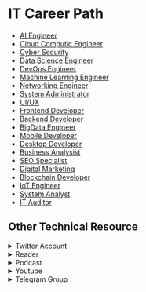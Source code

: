 # IT Career Path

- [AI Engineer](https://github.com/mrofisr/awesome-it-career/tree/main/dir/AI.md) 
- [Cloud Computic Engineer](https://github.com/mrofisr/awesome-it-career/tree/main/dir/Cloud.md)
- [Cyber Security](https://github.com/mrofisr/awesome-it-career/tree/main/dir/CyberSec.md)
- [Data Science Engineer](https://github.com/mrofisr/awesome-it-career/tree/main/dir/DataScience.md)
- [DevOps Engineer](https://github.com/mrofisr/awesome-it-career/tree/main/dir/DevOps.md)
- [Machine Learning Engineer](https://github.com/mrofisr/awesome-it-career/tree/main/dir/ML.md)
- [Networking Engineer](https://github.com/mrofisr/awesome-it-career/tree/main/dir/Network.md)
- [System Administrator](https://github.com/mrofisr/awesome-it-career/tree/main/dir/SysAdmin.md)
- [UI/UX](https://github.com/mrofisr/awesome-it-career/tree/main/dir/UIUX.md)
- [Frontend Developer](https://github.com/mrofisr/awesome-it-career/tree/main/dir/Frontend.md)
- [Backend Developer](https://github.com/mrofisr/awesome-it-career/tree/main/dir/Backend.md)
- [BigData Engineer](https://github.com/mrofisr/awesome-it-career/tree/main/dir/BigData.md)
- [Mobile Developer](https://github.com/mrofisr/awesome-it-career/tree/main/dir/Mobile.md)
- [Desktop Developer](https://github.com/mrofisr/awesome-it-career/tree/main/dir/Desktop.md)
- [Business Analysist](https://github.com/mrofisr/awesome-it-career/tree/main/dir/BusinessAnalyst.md)
- [SEO Specialist](https://github.com/mrofisr/awesome-it-career/tree/main/dir/SEO.md)
- [Digital Marketing](https://github.com/mrofisr/awesome-it-career/tree/main/dir/DigitalMarketing.md)
- [Blockchain Developer](https://github.com/mrofisr/awesome-it-career/tree/main/dir/BlockChain.md)
- [IoT Engineer](https://github.com/mrofisr/awesome-it-career/tree/main/dir/IoT.md)
- [System Analyst](https://github.com/mrofisr/awesome-it-career/tree/main/dir/SystemAnalyst.md) 
- [IT Auditor](https://github.com/mrofisr/awesome-it-career/tree/main/dir/ITAudit.md)
  
## Other Technical Resource
<details>
<summary>Twitter Account</summary>

- [Teh atau kopi](https://twitter.com/tehataukopi)
- [Hilman Ramadhan](https://twitter.com/hilmanski)
- [Developer Muslim Podcast](https://hilman.space/tehataukopi)
- [PuloDev](https://twitter.com/pulodev)
- [Muhammad Mustadi aka MathDroid](https://twitter.com/mathdroid)
- [Riza Fahmi](https://twitter.com/rizafahmi22)
- [Sonny Lazuardi](https://twitter.com/sonnylazuardi)
- [Dicoding](https://twitter.com/dicoding)
</details>

<details>
<summary>Reader</summary>

- [Hidup Lebih Produktif](https://sekolahkoding.com/buku/hidup-lebih-produktif)
- [Hadiah Untuk Programmer](https://sekolahkoding.com/buku/hadiah-untuk-programmer)
- [DEV](https://dev.to)
- [PuloDev](https://pulo.dev)
</details>

<details>
<summary>Podcast</summary>

- [Podcast teh atau kopi](https://hilman.space/tehataukopi)
- [Developer Muslim Podcast](https://devmuslim.id/)
- [Kode Nol](https://open.spotify.com/show/0919qUs3HI9pgoKENxC5VY)
- [Imre Nagi Podcast](https://anchor.fm/ngobrolinstartup)
- [Bincang Cyber](https://bincangcyber.id/)
</details>

<details>
<summary>Youtube</summary>

- [Imre Nagi](https://www.youtube.com/channel/UCC7eynhXsqH-7RdsBB1E53g)
- [Sekolah Koding](https://www.youtube.com/channel/UCpSPS5yLCxYRuZSrCx-eBjA)
- [Web Programming UNPAS](https://www.youtube.com/channel/UCkXmLjEr95LVtGuIm3l2dPg)
- [Riza Fahmi](https://www.youtube.com/user/ryanriggsy)
- [Kelas Terbuka](https://www.youtube.com/user/faqihzamukhlish)
- [Ariya Hidayat](https://www.youtube.com/user/ariyahidayat)
- [ArtiVisi Intermedia](https://www.youtube.com/channel/UC3oNtvY3sETKZU7wEQyePQQ)
- [Blue Team Indonesia](https://www.youtube.com/channel/UCUeh0C1SzR-1xW6r2WLVASQ)
- [Cyber Defense Indonesia](https://www.youtube.com/channel/UCCkbAvsTt6k7Md1uDkIwJDg)
- [Daunnet Films - Anjas Maradita](https://www.youtube.com/channel/UC0-8dnwt5otLEDIXlHpEhKw)
- [Dicoding Indonesia](https://www.youtube.com/channel/UCM6BWkgiGrCHG967i_PyMiw)
- [Doddy Ferdiansyah](https://www.youtube.com/channel/UCOJ8bBTv3prKMVbI_fXUOzg)
- [HACKTIV8](https://www.youtube.com/channel/UCyTOwW6s6zmGGFGmLDkfp2w)
- [Indonesia Belajar](https://www.youtube.com/channel/UCQ4Jo2IJeyRGzZBvjaaLzrw)
- [Kelas Terbuka](https://www.youtube.com/channel/UCQ4Jo2IJeyRGzZBvjaaLzrw)
- [Musa Amin](https://www.youtube.com/channel/UCXKNQe7r_bwRzl5Yw6tau4Q)
- [Prof EKOJI Channel](https://www.youtube.com/channel/UCa3LCo2Zjy_h_NaWz1V2jOw)
- [Programmer Zaman Now](https://www.youtube.com/channel/UC14ZKB9XsDZbnHVmr4AmUpQ)
- [Remote Worker Indonesia](https://www.youtube.com/channel/UCCo6j_AjJWgByfMXZaidFKw)
- [Semi Yulianto](https://www.youtube.com/channel/UCXCz2ZdxkXpFyHFJgMy-pJw)
</details>
</details>

<details>
<summary>Telegram Group</summary>

- You can find lot of Indonesia IT Comunity Group in [here](https://github.com/hendisantika/List-All-Programming-Telegram-Group)
</details>